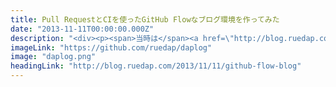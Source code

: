 ```yaml
---
title: Pull RequestとCIを使ったGitHub Flowなブログ環境を作ってみた
date: "2013-11-11T00:00:00.000Z"
description: "<div><p><span>当時は</span><a href=\"http://blog.ruedap.com/2013/07/26/reboooot\">ブログの再開</a><span>が2年ぶりだったけど、作ってみたシリーズも同じく2年ぶり。お久しぶり。さて今回は、ものすっごくニッチなツールだけど、</span><a href=\"http://fontawesome.io/\">Font Awesome</a><span>を使ってる人で</span><a href=\"http://www.alfredapp.com/\">Alfred</a><span>を使ってる人には喜んでもらえる気がする。イコール自分のことなんですけどね。</span></p><p><span>あのアイコンフォントのクラス名を全然覚えられなくて、アイコンの数も300個以上あって把握できなくなっていて、毎回Font Awesomeのサイトを開いて探すのも面倒なので、 Font Awesomeのアイコンをインクリメンタルサーチしてそのクラス名をペーストできる</span><a href=\"https://github.com/ruedap/alfred2-font-awesome-workflow\">Alfred 2用のプラグイン</a><span>を作ってみた。</span></p><p><span>百聞は一見に如かず、どんなものかは以下のスクリーンキャストをご覧ください。</span></p></div>"
imageLink: "https://github.com/ruedap/daplog"
image: "daplog.png"
headingLink: "http://blog.ruedap.com/2013/11/11/github-flow-blog"
---
```

